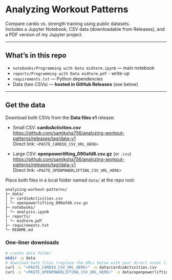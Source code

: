 # Analyzing Workout Patterns

Compare cardio vs. strength training using public datasets.  
Includes a Jupyter Notebook, CSV data (downloadable from Releases), and a PDF version of my Jupyter project.

---

## What’s in this repo
- `notebooks/Programming with Data midterm.ipynb` — main notebook
- `reports/Programming with Data midterm.pdf` - write-up
- `requirements.txt` — Python dependencies
- Data (two CSVs) — **hosted in GitHub Releases** (see below)

---

## Get the data
Download both CSVs from the **Data files v1** release:

- Small CSV: **cardioActivities.csv**  
  <https://github.com/samiksha756/analyzing-workout-patterns/releases/tag/data-v1>  
  Direct link: `<PASTE_CARDIO_CSV_URL_HERE>`

- Large CSV: **openpowerlifting_090afd8.csv.gz** (or `.csv`)  
  <https://github.com/samiksha756/analyzing-workout-patterns/releases/tag/data-v1>  
  Direct link: `<PASTE_OPENPOWERLIFTING_CSV_URL_HERE>`

Place both files in a local folder named `data/` at the repo root:
```
analyzing-workout-patterns/
├─ data/
│ ├─ cardioActivities.csv
│ └─ openpowerlifting_090afd8.csv.gz
├─ notebooks/
│ └─ analysis.ipynb
├─ reports/
│ └─ midterm.pdf
├─ requirements.txt
└─ README.md
```

### One-liner downloads
```bash
# create data folder
mkdir -p data
# download both files (replace the URLs below with your direct asset links)
curl -L "<PASTE_CARDIO_CSV_URL_HERE>" -o data/cardioActivities.csv
curl -L "<PASTE_OPENPOWERLIFTING_CSV_URL_HERE>" -o data/openpowerlifting_090afd8.csv.gz
```

